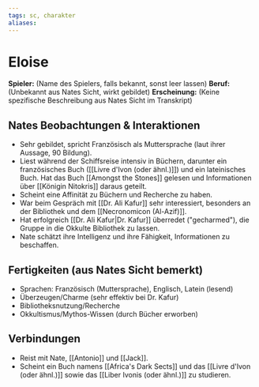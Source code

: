 ```yaml
---
tags: sc, charakter
aliases:
---
```

# Eloise

**Spieler:** (Name des Spielers, falls bekannt, sonst leer lassen)
**Beruf:** (Unbekannt aus Nates Sicht, wirkt gebildet)
**Erscheinung:** (Keine spezifische Beschreibung aus Nates Sicht im Transkript)

## Nates Beobachtungen & Interaktionen
*   Sehr gebildet, spricht Französisch als Muttersprache (laut ihrer Aussage, 90 Bildung).
*   Liest während der Schiffsreise intensiv in Büchern, darunter ein französisches Buch ([[Livre d'Ivon (oder ähnl.)]]) und ein lateinisches Buch. Hat das Buch [[Amongst the Stones]] gelesen und Informationen über [[Königin Nitokris]] daraus geteilt.
*   Scheint eine Affinität zu Büchern und Recherche zu haben.
*   War beim Gespräch mit [[Dr. Ali Kafur]] sehr interessiert, besonders an der Bibliothek und dem [[Necronomicon (Al-Azif)]].
*   Hat erfolgreich [[Dr. Ali Kafur|Dr. Kafur]] überredet ("gecharmed"), die Gruppe in die Okkulte Bibliothek zu lassen.
*   Nate schätzt ihre Intelligenz und ihre Fähigkeit, Informationen zu beschaffen.

## Fertigkeiten (aus Nates Sicht bemerkt)
*   Sprachen: Französisch (Muttersprache), Englisch, Latein (lesend)
*   Überzeugen/Charme (sehr effektiv bei Dr. Kafur)
*   Bibliotheksnutzung/Recherche
*   Okkultismus/Mythos-Wissen (durch Bücher erworben)

## Verbindungen
*   Reist mit Nate, [[Antonio]] und [[Jack]].
*   Scheint ein Buch namens [[Africa's Dark Sects]] und das [[Livre d'Ivon (oder ähnl.)]] sowie das [[Liber Ivonis (oder ähnl.)]] zu studieren.